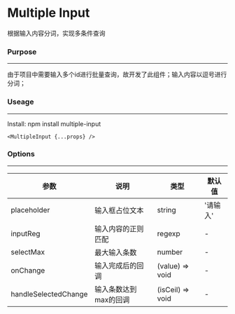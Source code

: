 Multiple Input
======
根据输入内容分词，实现多条件查询
### Purpose
***
由于项目中需要输入多个id进行批量查询，故开发了此组件；输入内容以逗号进行分词；
### Useage
***
Install: npm install multiple-input
```
<MultipleInput {...props} />
```
### Options
***
| 参数 | 说明 | 类型 | 默认值 |
| --- | --- | --- | --- |
| placeholder | 输入框占位文本 | string | '请输入' |
| inputReg | 输入内容的正则匹配 | regexp | - |
| selectMax | 最大输入条数 | number | - |
| onChange | 输入完成后的回调 | (value) => void | - |
| handleSelectedChange | 输入条数达到max的回调 | (isCeil) => void | - |